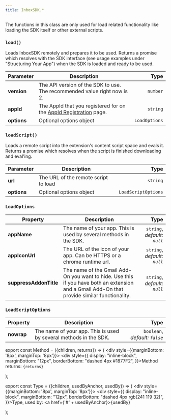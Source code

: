 ```yaml
---
title: InboxSDK.*
---
```


The functions in this class are only used for load related functionality like loading the SDK itself or other external scripts.

### `load()` 
<Method returns="Promise"></Method>

Loads InboxSDK remotely and prepares it to be used. Returns a promise which resolves with the SDK interface (see usage examples under "Structuring Your App") when the SDK is loaded and ready to be used.

| Parameter        |      Description      |   Type |
| ---------------- | ------------------- | -----: |
| **version**      | The API version of the SDK to use. The recommended value right now is 2. | `number` |
| **appId**      |   The AppId that you registered for on the [AppId Registration](http://localhost:3000/inboxsdk-docs/api-reference) page. | `string` |
| **options** | Optional options object | `LoadOptions` |


### `loadScript()`
<Method returns="Promise"></Method>

Loads a remote script into the extension's content script space and evals it. Returns a promise which resolves when the script is finished downloading and eval'ing.

| Parameter        |      Description      |   Type |
| ---------------- | ------------------- | -----: |
| **url**      | The URL of the remote script to load | `string` |
| **options** | Optional options object | `LoadScriptOptions` |


### `LoadOptions`
<Type usedBy="InboxSDK.load()" usedByAnchor="load"></Type>

| Property        |      Description      |   Type |
| ---------------- | ------------------- | -----: |
| **appName**      | The name of your app. This is used by several methods in the SDK. | `string`, _default: `null`_ |
| **appIconUrl** | The URL of the icon of your app. Can be HTTPS or a chrome runtime url. | `string`, _default: `null`_ |
| **suppressAddonTitle** | The name of the Gmail Add-On you want to hide. Use this if you have both an extension and a Gmail Add-On that provide similar functionality. | `string`, _default: `null`_ |

### `LoadScriptOptions`
<Type usedBy="InboxSDK.loadScript()" usedByAnchor="loadscript"></Type>

| Property        |      Description      |   Type |
| ---------------- | ------------------- | -----: |
| **nowrap**      | The name of your app. This is used by several methods in the SDK. | `boolean`, _default: `false`_ |

export const Method = ({children, returns}) => ( <div style={{marginBottom: '8px', marginTop: '8px'}}>
    <div style={{
        display: "inline-block",        
        marginBottom: "12px",
        borderBottom: "dashed 4px #1877F2",
    }}>Method returns:</div>
    <span> <code>{returns}</code></span>
</div> );

export const Type = ({children, usedByAnchor, usedBy}) => ( <div style={{marginBottom: '8px', marginTop: '8px'}}>
    <div style={{
        display: "inline-block",
        marginBottom: "12px",
        borderBottom: "dashed 4px rgb(241 119 32)",
    }}>Type, used by: <a href={'#' + usedByAnchor}>{usedBy}</a></div>
</div> );